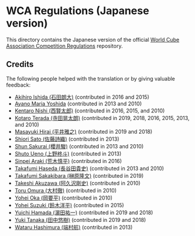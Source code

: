 WCA Regulations (Japanese version)
================================

This directory contains the Japanese version of
the official [World Cube Association Competition Regulations](https://worldcubeassociation.org/regulations/) repository.

Credits
-------

The following people helped with the translation or by giving valuable feedback:

* [Akihiro Ishida (石田朗大)](https://www.worldcubeassociation.org/persons/2009ISHI01) (contributed in 2016 and 2015)
* [Ayano Maria Yoshida](https://www.worldcubeassociation.org/persons/2009YOSH01) (contributed in 2013 and 2010)
* [Kentaro Nishi (西賢太郎)](https://www.worldcubeassociation.org/persons/2006NISH01) (contributed in 2016, 2015, and 2010)
* [Kotaro Terada (寺田晃太朗)](https://www.worldcubeassociation.org/persons/2010TERA01) (contributed in 2019, 2018, 2016, 2015, 2013, and 2010)
* [Masayuki Hirai (平井雅之)](https://www.worldcubeassociation.org/persons/2014HIRA05) (contributed in 2019 and 2018)
* [Shiori Sato (佐藤詩織)](https://www.worldcubeassociation.org/persons/2013SATO01) (contributed in 2013)
* [Shun Sakurai (櫻井駿)](https://www.worldcubeassociation.org/persons/2010SAKU01) (contributed in 2013 and 2010)
* [Shuto Ueno (上野柊斗)](https://www.worldcubeassociation.org/persons/2008UENO01) (contributed in 2013)
* [Sinpei Araki (荒木慎平)](https://www.worldcubeassociation.org/persons/2006ARAK01) (contributed in 2016)
* [Takafumi Haseda (長谷田貴史)](https://www.worldcubeassociation.org/persons/2006HASE01) (contributed in 2013 and 2010)
* [Takafumi Sakakibara (榊原隆文)](https://www.worldcubeassociation.org/persons/2017SAKA04) (contributed in 2019)
* [Takeshi Akuzawa (阿久沢剛史)](https://www.worldcubeassociation.org/persons/2005AKUZ01) (contributed in 2010)
* [Toru Omura (大村徹)](https://www.worldcubeassociation.org/persons/2008OMUR01) (contributed in 2010)
* [Yohei Oka (岡要平)](https://www.worldcubeassociation.org/persons/2006OKAY01) (contributed in 2010)
* [Yohei Suzuki (鈴木洋平)](https://www.worldcubeassociation.org/persons/2006SUZU03) (contributed in 2015)
* [Yuichi Hamada (濵田祐一)](https://www.worldcubeassociation.org/persons/2012HAMA02) (contributed in 2019 and 2018)
* [Yuki Tanaka (田中悠樹)](https://www.worldcubeassociation.org/persons/2010TANA02) (contributed in 2019 and 2018)
* [Wataru Hashimura (端村航)](https://www.worldcubeassociation.org/persons/2008HASH02) (contributed in 2013)
